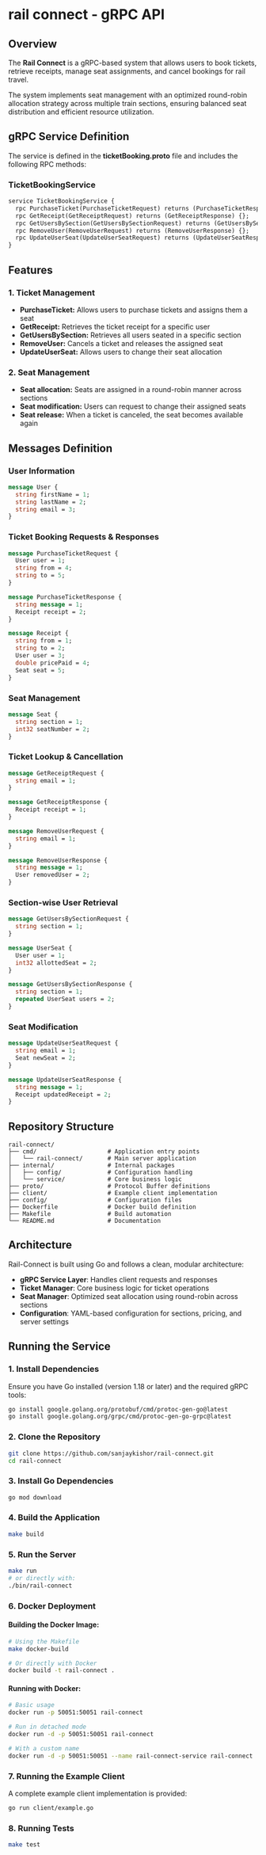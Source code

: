 # rail connect - gRPC API

## Overview
The **Rail Connect** is a gRPC-based system that allows users to book tickets, retrieve receipts, manage seat assignments, and cancel bookings for rail travel.

The system implements seat management with an optimized round-robin allocation strategy across multiple train sections, ensuring balanced seat distribution and efficient resource utilization.

## gRPC Service Definition
The service is defined in the **ticketBooking.proto** file and includes the following RPC methods:

### **TicketBookingService**
```proto
service TicketBookingService {
  rpc PurchaseTicket(PurchaseTicketRequest) returns (PurchaseTicketResponse) {};
  rpc GetReceipt(GetReceiptRequest) returns (GetReceiptResponse) {};
  rpc GetUsersBySection(GetUsersBySectionRequest) returns (GetUsersBySectionResponse) {};
  rpc RemoveUser(RemoveUserRequest) returns (RemoveUserResponse) {};
  rpc UpdateUserSeat(UpdateUserSeatRequest) returns (UpdateUserSeatResponse) {};
}
```

## Features
### **1. Ticket Management**
- **PurchaseTicket:** Allows users to purchase tickets and assigns them a seat
- **GetReceipt:** Retrieves the ticket receipt for a specific user
- **GetUsersBySection:** Retrieves all users seated in a specific section
- **RemoveUser:** Cancels a ticket and releases the assigned seat
- **UpdateUserSeat:** Allows users to change their seat allocation

### **2. Seat Management**
- **Seat allocation:** Seats are assigned in a round-robin manner across sections
- **Seat modification:** Users can request to change their assigned seats
- **Seat release:** When a ticket is canceled, the seat becomes available again

## Messages Definition

### **User Information**
```proto
message User {
  string firstName = 1;
  string lastName = 2;
  string email = 3;
}
```

### **Ticket Booking Requests & Responses**
```proto
message PurchaseTicketRequest {
  User user = 1;
  string from = 4;
  string to = 5;
}

message PurchaseTicketResponse {
  string message = 1;
  Receipt receipt = 2;
}

message Receipt {
  string from = 1;
  string to = 2;
  User user = 3;
  double pricePaid = 4;
  Seat seat = 5;
}
```

### **Seat Management**
```proto
message Seat {
  string section = 1;
  int32 seatNumber = 2;
}
```

### **Ticket Lookup & Cancellation**
```proto
message GetReceiptRequest {
  string email = 1;
}

message GetReceiptResponse {
  Receipt receipt = 1;
}

message RemoveUserRequest {
  string email = 1;
}

message RemoveUserResponse {
  string message = 1;
  User removedUser = 2;
}
```

### **Section-wise User Retrieval**
```proto
message GetUsersBySectionRequest {
  string section = 1;
}

message UserSeat {
  User user = 1;
  int32 allottedSeat = 2;
}

message GetUsersBySectionResponse {
  string section = 1;
  repeated UserSeat users = 2;
}
```

### **Seat Modification**
```proto
message UpdateUserSeatRequest {
  string email = 1;
  Seat newSeat = 2;
}

message UpdateUserSeatResponse {
  string message = 1;
  Receipt updatedReceipt = 2;
}
```

## Repository Structure

```
rail-connect/
├── cmd/                    # Application entry points
│   └── rail-connect/       # Main server application
├── internal/               # Internal packages
│   ├── config/             # Configuration handling
│   └── service/            # Core business logic
├── proto/                  # Protocol Buffer definitions
├── client/                 # Example client implementation
├── config/                 # Configuration files
├── Dockerfile              # Docker build definition
├── Makefile                # Build automation
└── README.md               # Documentation
```

## Architecture

Rail-Connect is built using Go and follows a clean, modular architecture:

- **gRPC Service Layer**: Handles client requests and responses
- **Ticket Manager**: Core business logic for ticket operations
- **Seat Manager**: Optimized seat allocation using round-robin across sections
- **Configuration**: YAML-based configuration for sections, pricing, and server settings

## Running the Service

### **1. Install Dependencies**

Ensure you have Go installed (version 1.18 or later) and the required gRPC tools:

```sh
go install google.golang.org/protobuf/cmd/protoc-gen-go@latest
go install google.golang.org/grpc/cmd/protoc-gen-go-grpc@latest
```

### **2. Clone the Repository**

```sh
git clone https://github.com/sanjaykishor/rail-connect.git
cd rail-connect
```

### **3. Install Go Dependencies**

```sh
go mod download
```

### **4. Build the Application**

```sh
make build
```

### **5. Run the Server**

```sh
make run
# or directly with:
./bin/rail-connect
```

### **6. Docker Deployment**

#### Building the Docker Image:

```sh
# Using the Makefile
make docker-build

# Or directly with Docker
docker build -t rail-connect .
```

#### Running with Docker:

```sh
# Basic usage
docker run -p 50051:50051 rail-connect

# Run in detached mode
docker run -d -p 50051:50051 rail-connect

# With a custom name
docker run -d -p 50051:50051 --name rail-connect-service rail-connect
```

### **7. Running the Example Client**

A complete example client implementation is provided:

```sh
go run client/example.go
```

### **8. Running Tests**

```sh
make test
```
